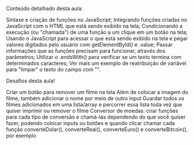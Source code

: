 Conteúdo detalhado desta aula:


Sintaxe e criação de funções no JavaScript;
Integrando funções criadas no JavaScript com o HTML que está sendo exibido na tela;
Condicionando a execução (ou "chamada") de uma função a um clique em um botão na tela;
Usando o JavaScript para acessar o que está sendo exibido na tela e pegar valores digitados pelo usuário com getElementById() e .value;
Passar informações que as funções precisam para funcionar, através dos parâmetros;
Utilizar o .endsWith() para verificar se um texto termina com determinados caracteres;
Ver mais um exemplo de reatribuição de variável para "limpar" o texto do campo com "".


Desafios desta aula!


Criar um botão para remover um filme na tela
Além de colocar a imagem do filme, também adicionar o nome por meio de outro input
Guardar todos os filmes adicionados em uma lista/array e percorrer essa lista toda vez que quiser imprimir ou remover o filme
Conversor de moedas: criar funções para cada tipo de conversão e chamá-las dependendo do que você quiser fazer, podendo colocar inputs ou botões e quando clicar chamar cada função converteDolar(), converteReal(), converteEuro() e converteBitcoin(), por exemplo
